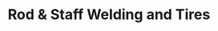 ---
title: "Rod & Staff Welding and Tires"
url: /farmville/rod-and-staff-welding-and-tires/
shop: tyres
---